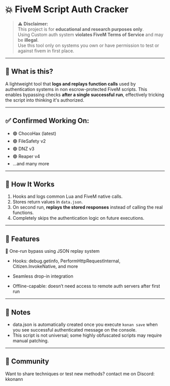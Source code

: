 # 💥 FiveM Script Auth Cracker

> ⚠️ **Disclaimer:**  
> This project is for **educational and research purposes only**.  
> Using Custom auth system **violates FiveM Terms of Service** and may be **illegal**.  
> Use this tool only on systems you own or have permission to test or against fivem in first place.

---

## 🚀 What is this?

A lightweight tool that **logs and replays function calls** used by authentication systems in non escrow-protected FiveM scripts. This enables bypassing checks **after a single successful run**, effectively tricking the script into thinking it's authorized.

---

## ✅ Confirmed Working On:

- 🟢 ChocoHax (latest)
- 🟢 FileSafety v2
- 🟢 DNZ v3
- 🟢 Reaper v4
- ...and many more

---

## 🧠 How It Works

1. Hooks and logs common Lua and FiveM native calls.
2. Stores return values in `data.json`.
3. On second run, **replays the stored responses** instead of calling the real functions.
4. Completely skips the authentication logic on future executions.

---

## 🔧 Features

🧠 One-run bypass using JSON replay system

- Hooks: debug.getinfo, PerformHttpRequestInternal, Citizen.InvokeNative, and more

- Seamless drop-in integration

- Offline-capable: doesn’t need access to remote auth servers after first run

---

## 📌 Notes
- data.json is automatically created once you execute `konan save` when you see successful authenticated message on the console.
- This script is not universal; some highly obfuscated scripts may require manual patching.
---

## 👥 Community
Want to share techniques or test new methods?
contact me on Discord: kkonann

